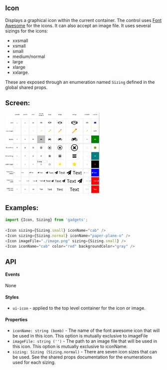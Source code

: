 <a name="module_Icon"></a>

## Icon
Displays a graphical icon within the current container.  The control
uses [Font Awesome](http://fontawesome.io/) for the icons.  It can
also accept an image file.  It uses several sizings for the icons:

- xxsmall
- xsmall
- small
- medium/normal
- large
- xlarge
- xxlarge.

These are exposed through an enumeration named `Sizing` defined in the
global shared props.

## Screen:
<img src="https://github.com/jmquigley/gadgets/blob/master/images/buttons-icons.png" width="60%" />

## Examples:

```javascript
import {Icon, Sizing} from 'gadgets';

<Icon sizing={Sizing.small} iconName="cab" />
<Icon sizing={Sizing.normal} iconName="paper-plane-o" />
<Icon imageFile="./image.png" sizing={Sizing.small} />
<Icon iconName="cab" color="red" backgroundColor="gray" />
```

## API
#### Events
None

#### Styles
- `ui-icon` - applied to the top level container for the icon or image.

#### Properties
- `iconName: string (bomb)` - The name of the font awesome icon that
will be used in this icon.  This option is mutually exclusive to imageFile
- `imageFile: string ('')` - The path to an image file that will be used
in this icon.  This option is mutually exclusive to iconName.
- `sizing: Sizing (Sizing.normal)` - There are seven icon sizes that can
be used. See the shared props documentation for the enumerations used for
each sizing.

